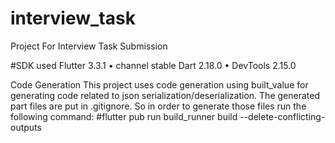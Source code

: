 # interview_task

Project For Interview Task Submission

#SDK used Flutter 3.3.1 • channel stable Dart 2.18.0 • DevTools 2.15.0

Code Generation This project uses code generation using built_value for generating code related to
json serialization/deserialization. The generated part files are put in .gitignore. So in order to
generate those files run the following command: 
#flutter pub run build_runner build --delete-conflicting-outputs